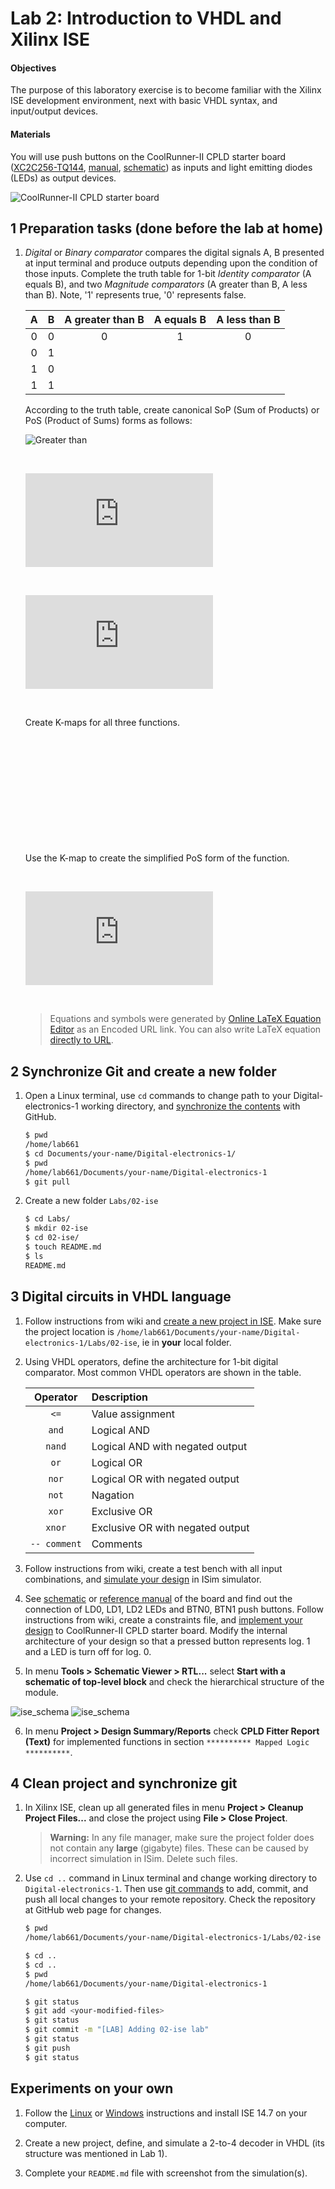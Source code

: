 # Lab 2: Introduction to VHDL and Xilinx ISE

#### Objectives

The purpose of this laboratory exercise is to become familiar with the Xilinx ISE development environment, next with basic VHDL syntax, and input/output devices. 


#### Materials

You will use push buttons on the CoolRunner-II CPLD starter board ([XC2C256-TQ144](../../Docs/xc2c256_cpld.pdf), [manual](../../Docs/coolrunner-ii_rm.pdf), [schematic](../../Docs/coolrunner-ii_sch.pdf)) as inputs and light emitting diodes (LEDs) as output devices.

![CoolRunner-II CPLD starter board](coolrunner_leds.jpg)


## 1 Preparation tasks (done before the lab at home)

1. *Digital* or *Binary comparator* compares the digital signals A, B presented at input terminal and produce outputs depending upon the condition of those inputs. Complete the truth table for 1-bit *Identity comparator* (A equals B), and two *Magnitude comparators* (A greater than B, A less than B). Note, '1' represents true, '0' represents false.

    | **A** | **B** | **A greater than B** | **A equals B** | **A less than B** |
    | :-: | :-: | :-: | :-: | :-: |
    | 0 | 0 | 0 | 1 | 0 |
    | 0 | 1 |  |  |  |
    | 1 | 0 |  |  |  |
    | 1 | 1 |  |  |  |

    According to the truth table, create canonical SoP (Sum of Products) or PoS (Product of Sums) forms as follows:

    ![Greater than](comparator_gt.png
        )

    &nbsp;
    
    ![equation](https://latex.codecogs.com/gif.latex?y_%7BA%3DB%7D%5E%7BSoP%7D%3D)
    
    &nbsp;
    
    ![equation](https://latex.codecogs.com/gif.latex?y_%7BA%3CB%7D%5E%7BPoS%7D%3D)
    
    &nbsp;

    Create K-maps for all three functions.

    &nbsp;

    &nbsp;

    &nbsp;

    &nbsp;

    &nbsp;

    &nbsp;

    Use the K-map to create the simplified PoS form of the function.

    &nbsp;

    ![equation](https://latex.codecogs.com/gif.latex?y_%7BA%3CB%7D%5E%7BPoS%2Cmin%7D%20%3D)
    
    &nbsp;

    > Equations and symbols were generated by [Online LaTeX Equation Editor](https://www.codecogs.com/latex/eqneditor.php) as an Encoded URL link. You can also write LaTeX equation [directly to URL](https://render.githubusercontent.com/render/math?math=f_{AND}).
    >


## 2 Synchronize Git and create a new folder

1. Open a Linux terminal, use `cd` commands to change path to your Digital-electronics-1 working directory, and [synchronize the contents](https://github.com/joshnh/Git-Commands) with GitHub.

    ```bash
    $ pwd
    /home/lab661
    $ cd Documents/your-name/Digital-electronics-1/
    $ pwd
    /home/lab661/Documents/your-name/Digital-electronics-1
    $ git pull
    ```

2. Create a new folder `Labs/02-ise`

    ```bash
    $ cd Labs/
    $ mkdir 02-ise
    $ cd 02-ise/
    $ touch README.md
    $ ls
    README.md
    ```


## 3 Digital circuits in VHDL language

1. Follow instructions from wiki and [create a new project in ISE](https://github.com/tomas-fryza/Digital-electronics-1/wiki/How-to-create-a-new-project-in-ISE). Make sure the project location is `/home/lab661/Documents/your-name/Digital-electronics-1/Labs/02-ise`, ie in **your** local folder.

2. Using VHDL operators, define the architecture for 1-bit digital comparator. Most common VHDL operators are shown in the table.

    | **Operator** | **Description** |
    | :-: | :-- |
    | `<=` | Value assignment |
    | `and` | Logical AND |
    | `nand` | Logical AND with negated output |
    | `or` | Logical OR |
    | `nor` | Logical OR with negated output |
    | `not` | Nagation |
    | `xor` | Exclusive OR |
    | `xnor` | Exclusive OR with negated output |
    | `-- comment` | Comments |

3. Follow instructions from wiki, create a test bench with all input combinations, and [simulate your design](https://github.com/tomas-fryza/Digital-electronics-1/wiki/How-to-Simulate-Your-Design-in-ISE) in ISim simulator.

4. See [schematic](../../Docs/coolrunner-ii_sch.pdf) or [reference manual](../../Docs/coolrunner-ii_rm.pdf) of the board and find out the connection of LD0, LD1, LD2 LEDs and BTN0, BTN1 push buttons. Follow instructions from wiki, create a constraints file, and [implement your design](https://github.com/tomas-fryza/Digital-electronics-1/wiki/How-to-implement-your-design-to-target-device-in-ISE) to CoolRunner-II CPLD starter board. Modify the internal architecture of your design so that a pressed button represents log. 1 and a LED is turn off for log. 0.

5. In menu **Tools > Schematic Viewer > RTL...** select **Start with a schematic of top-level block** and check the hierarchical structure of the module.

![ise_schema](ise_template_top.png)
![ise_schema](ise_template_gates.png)

6. In menu **Project > Design Summary/Reports** check **CPLD Fitter Report (Text)** for implemented functions in section `********** Mapped Logic **********`.


## 4 Clean project and synchronize git

1. In Xilinx ISE, clean up all generated files in menu **Project > Cleanup Project Files...** and close the project using **File > Close Project**.

    > **Warning:** In any file manager, make sure the project folder does not contain any **large** (gigabyte) files. These can be caused by incorrect simulation in ISim. Delete such files.
    >

2. Use `cd ..` command in Linux terminal and change working directory to `Digital-electronics-1`. Then use [git commands](https://github.com/joshnh/Git-Commands) to add, commit, and push all local changes to your remote repository. Check the repository at GitHub web page for changes.

    ```bash
    $ pwd
    /home/lab661/Documents/your-name/Digital-electronics-1/Labs/02-ise

    $ cd ..
    $ cd ..
    $ pwd
    /home/lab661/Documents/your-name/Digital-electronics-1

    $ git status
    $ git add <your-modified-files>
    $ git status
    $ git commit -m "[LAB] Adding 02-ise lab"
    $ git status
    $ git push
    $ git status
    ```


## Experiments on your own

1. Follow the [Linux](https://github.com/tomas-fryza/Digital-electronics-1/wiki/How-to-Install-ISE-14.7-on-Linux) or [Windows](https://www.xilinx.com/support/download/index.html/content/xilinx/en/downloadNav/vivado-design-tools/archive-ise.html) instructions and install ISE 14.7 on your computer.

2. Create a new project, define, and simulate a 2-to-4 decoder in VHDL (its structure was mentioned in Lab 1).

3. Complete your `README.md` file with screenshot from the simulation(s).
